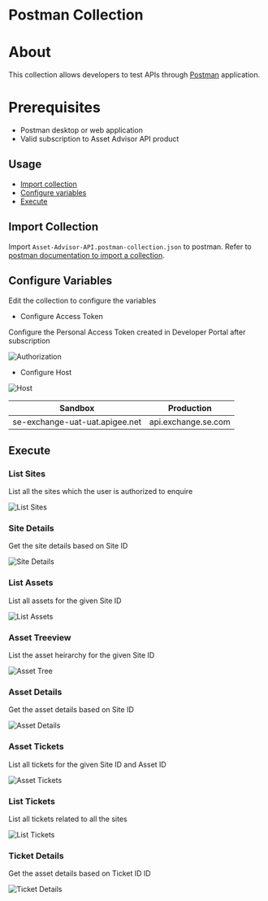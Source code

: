 # Postman Collection

# About

This collection allows developers to test APIs through [Postman](https://www.postman.com/) application.

# Prerequisites

* Postman desktop or web application
* Valid subscription to Asset Advisor API product

## Usage
 
* [Import collection](#import-collection)
* [Configure variables](#configure-variables)
* [Execute](#execute)

## Import Collection

Import ```Asset-Advisor-API.postman-collection.json``` to postman. Refer to [postman documentation to import a collection](https://learning.postman.com/docs/getting-started/importing-and-exporting-data/#importing-data-into-postman).

## Configure Variables

Edit the collection to configure the variables

* Configure Access Token

Configure the Personal Access Token created in Developer Portal after subscription

![Authorization](/media/configure-token.png)

* Configure Host 

![Host](/media/configure-host.png)

| Sandbox  | Production |
|---|---|
| se-exchange-uat-uat.apigee.net  |  api.exchange.se.com |

## Execute

### List Sites

List all the sites which the user is authorized to enquire

![List Sites](/media/list-sites.png)

### Site Details

Get the site details based on Site ID

![Site Details](/media/site-details.PNG)

### List Assets

List all assets for the given Site ID

![List Assets](/media/list-assets.PNG)

### Asset Treeview

List the asset heirarchy for the given Site ID

![Asset Tree](/media/asset-tree.PNG)

### Asset Details

Get the asset details based on Site ID

![Asset Details](/media/asset-detail.PNG)

### Asset Tickets

List all tickets for the given Site ID and Asset ID

![Asset Tickets](/media/asset-tickets.PNG)

### List Tickets

List all tickets related to all the sites

![List Tickets](/media/list-tickets.png)

### Ticket Details

Get the asset details based on Ticket ID ID

![Ticket Details](/media/ticket-detail.PNG)